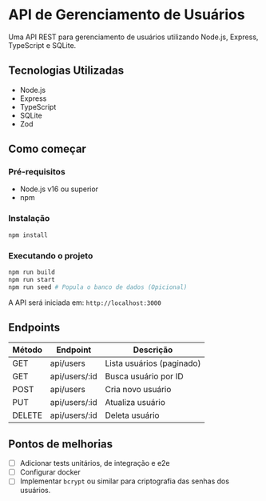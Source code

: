 # API de Gerenciamento de Usuários

Uma API REST para gerenciamento de usuários utilizando Node.js, Express, TypeScript e SQLite.

## Tecnologias Utilizadas

- Node.js
- Express
- TypeScript
- SQLite
- Zod

## Como começar

### Pré-requisitos

- Node.js v16 ou superior
- npm

### Instalação

```bash
npm install
```

### Executando o projeto

```bash
npm run build
npm run start
npm run seed # Popula o banco de dados (Opicional)
```



A API será iniciada em: `http://localhost:3000`

## Endpoints

| Método | Endpoint         | Descrição              |
|--------|------------------|------------------------|
| GET    | api/users           | Lista usuários (paginado) |
| GET    | api/users/:id       | Busca usuário por ID   |
| POST   | api/users           | Cria novo usuário      |
| PUT    | api/users/:id       | Atualiza usuário       |
| DELETE | api/users/:id       | Deleta usuário         |

## Pontos de melhorias

- [ ] Adicionar tests unitários, de integração e e2e
- [ ] Configurar docker
- [ ] Implementar `bcrypt` ou similar para criptografia das senhas dos usuários.
